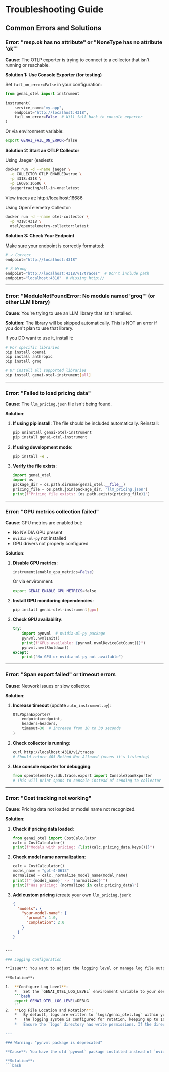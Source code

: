 # Troubleshooting Guide

## Common Errors and Solutions

### Error: "resp.ok has no attribute" or "NoneType has no attribute 'ok'"

**Cause**: The OTLP exporter is trying to connect to a collector that isn't running or reachable.

**Solution 1: Use Console Exporter (for testing)**

Set `fail_on_error=False` in your configuration:

```python
from genai_otel import instrument

instrument(
    service_name="my-app",
    endpoint="http://localhost:4318",
    fail_on_error=False  # Will fall back to console exporter
)
```

Or via environment variable:
```bash
export GENAI_FAIL_ON_ERROR=false
```

**Solution 2: Start an OTLP Collector**

Using Jaeger (easiest):
```bash
docker run -d --name jaeger \
  -e COLLECTOR_OTLP_ENABLED=true \
  -p 4318:4318 \
  -p 16686:16686 \
  jaegertracing/all-in-one:latest
```

View traces at: http://localhost:16686

Using OpenTelemetry Collector:
```bash
docker run -d --name otel-collector \
  -p 4318:4318 \
  otel/opentelemetry-collector:latest
```

**Solution 3: Check Your Endpoint**

Make sure your endpoint is correctly formatted:
```python
# ✓ Correct
endpoint="http://localhost:4318"

# ✗ Wrong
endpoint="http://localhost:4318/v1/traces"  # Don't include path
endpoint="localhost:4318"  # Missing http://
```

---

### Error: "ModuleNotFoundError: No module named 'groq'" (or other LLM library)

**Cause**: You're trying to use an LLM library that isn't installed.

**Solution**: The library will be skipped automatically. This is NOT an error if you don't plan to use that library.

If you DO want to use it, install it:
```bash
# For specific libraries
pip install openai
pip install anthropic
pip install groq

# Or install all supported libraries
pip install genai-otel-instrument[all]
```

---

### Error: "Failed to load pricing data"

**Cause**: The `llm_pricing.json` file isn't being found.

**Solution**:

1. **If using pip install**: The file should be included automatically. Reinstall:
   ```bash
   pip uninstall genai-otel-instrument
   pip install genai-otel-instrument
   ```

2. **If using development mode**:
   ```bash
   pip install -e .
   ```

3. **Verify the file exists**:
   ```python
   import genai_otel
   import os
   package_dir = os.path.dirname(genai_otel.__file__)
   pricing_file = os.path.join(package_dir, 'llm_pricing.json')
   print(f"Pricing file exists: {os.path.exists(pricing_file)}")
   ```

---

### Error: "GPU metrics collection failed"

**Cause**: GPU metrics are enabled but:
- No NVIDIA GPU present
- `nvidia-ml-py` not installed
- GPU drivers not properly configured

**Solution**:

1. **Disable GPU metrics**:
   ```python
   instrument(enable_gpu_metrics=False)
   ```
   
   Or via environment:
   ```bash
   export GENAI_ENABLE_GPU_METRICS=false
   ```

2. **Install GPU monitoring dependencies**:
   ```bash
   pip install genai-otel-instrument[gpu]
   ```

3. **Check GPU availability**:
   ```python
   try:
       import pynvml  # nvidia-ml-py package
       pynvml.nvmlInit()
       print(f"GPUs available: {pynvml.nvmlDeviceGetCount()}")
       pynvml.nvmlShutdown()
   except:
       print("No GPU or nvidia-ml-py not available")
   ```

---

### Error: "Span export failed" or timeout errors

**Cause**: Network issues or slow collector.

**Solution**:

1. **Increase timeout** (update `auto_instrument.py`):
   ```python
   OTLPSpanExporter(
       endpoint=endpoint,
       headers=headers,
       timeout=30  # Increase from 10 to 30 seconds
   )
   ```

2. **Check collector is running**:
   ```bash
   curl http://localhost:4318/v1/traces
   # Should return 405 Method Not Allowed (means it's listening)
   ```

3. **Use console exporter for debugging**:
   ```python
   from opentelemetry.sdk.trace.export import ConsoleSpanExporter
   # This will print spans to console instead of sending to collector
   ```

---

### Error: "Cost tracking not working"

**Cause**: Pricing data not loaded or model name not recognized.

**Solution**:

1. **Check if pricing data loaded**:
   ```python
   from genai_otel import CostCalculator
   calc = CostCalculator()
   print(f"Models with pricing: {list(calc.pricing_data.keys())}")
   ```

2. **Check model name normalization**:
   ```python
   calc = CostCalculator()
   model_name = "gpt-4-0613"
   normalized = calc._normalize_model_name(model_name)
   print(f"'{model_name}' -> '{normalized}'")
   print(f"Has pricing: {normalized in calc.pricing_data}")
   ```

3. **Add custom pricing** (create your own `llm_pricing.json`):
   ```json
   {
     "models": {
       "your-model-name": {
         "prompt": 1.0,
         "completion": 2.0
       }
     }
   }
   ```

```bash

---

### Logging Configuration

**Issue**: You want to adjust the logging level or manage log file output.

**Solution**:

1.  **Configure Log Level**:
    *   Set the `GENAI_OTEL_LOG_LEVEL` environment variable to your desired level (e.g., `DEBUG`, `INFO`, `WARNING`, `ERROR`, `CRITICAL`). If not set, it defaults to `INFO`.
    ```bash
    export GENAI_OTEL_LOG_LEVEL=DEBUG
    ```
2.  **Log File Location and Rotation**:
    *   By default, logs are written to `logs/genai_otel.log` within your project directory.
    *   The logging system is configured for rotation, keeping up to 10 log files, each with a maximum size of 10MB. When a log file reaches 10MB, it's rotated, and a new file is created. The oldest log file is removed when the limit of 10 files is reached.
    *   Ensure the `logs` directory has write permissions. If the directory does not exist, it will be created automatically.

---

### Warning: "pynvml package is deprecated"

**Cause**: You have the old `pynvml` package installed instead of `nvidia-ml-py`.

**Solution**:
```bash